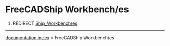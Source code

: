 # FreeCADShip Workbench/es
1.  REDIRECT [Ship\_Workbench/es](Ship_Workbench/es.md)

---
[documentation index](../README.md) > FreeCADShip Workbench/es
